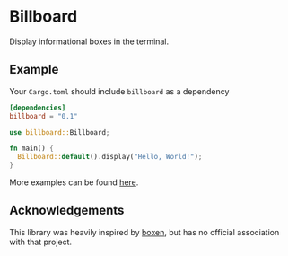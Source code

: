 # Billboard

Display informational boxes in the terminal.

## Example

Your `Cargo.toml` should include `billboard` as a dependency

```toml
[dependencies]
billboard = "0.1"
```

```rust
use billboard::Billboard;

fn main() {
  Billboard::default().display("Hello, World!");
}
```

More examples can be found [here](/examples).

## Acknowledgements

This library was heavily inspired by [boxen](https://npmjs.com/package/boxen),
but has no official association with that project.
